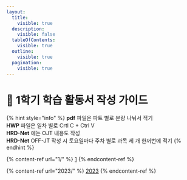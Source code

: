 ```yaml
---
layout:
  title:
    visible: true
  description:
    visible: false
  tableOfContents:
    visible: true
  outline:
    visible: true
  pagination:
    visible: true
---
```


# 📒 1학기 학습 활동서 작성 가이드

{% hint style="info" %}
**pdf** 파일은 파트 별로 분량 나눠서 적기\
**HWP** 파일은 일차 별로 Crtl C + Ctrl V\
**HRD-Net** 에는 OJT 내용도 작성\
**HRD-Net** OFF-JT 작성 시 토요일마다 주차 별로 과목 세 개 한꺼번에 적기
{% endhint %}

{% content-ref url="1/" %}
[1](1/)
{% endcontent-ref %}

{% content-ref url="2023/" %}
[2023](2023/)
{% endcontent-ref %}
